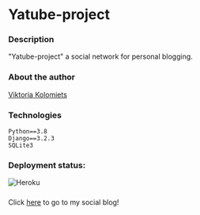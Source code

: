 # Yatube-project

### Description
"Yatube-project" a social network for personal blogging.
### About the author
[Viktoria Kolomiets](https://github.com/victoria-prog)

### Technologies
```
Python==3.8
Django==3.2.3
SQLite3

```
### Deployment status:
![Heroku](https://heroku-badge.herokuapp.com/?app=heroku-badge)


###
Click [here](https://yatube-project.herokuapp.com/) to go to my social blog!
